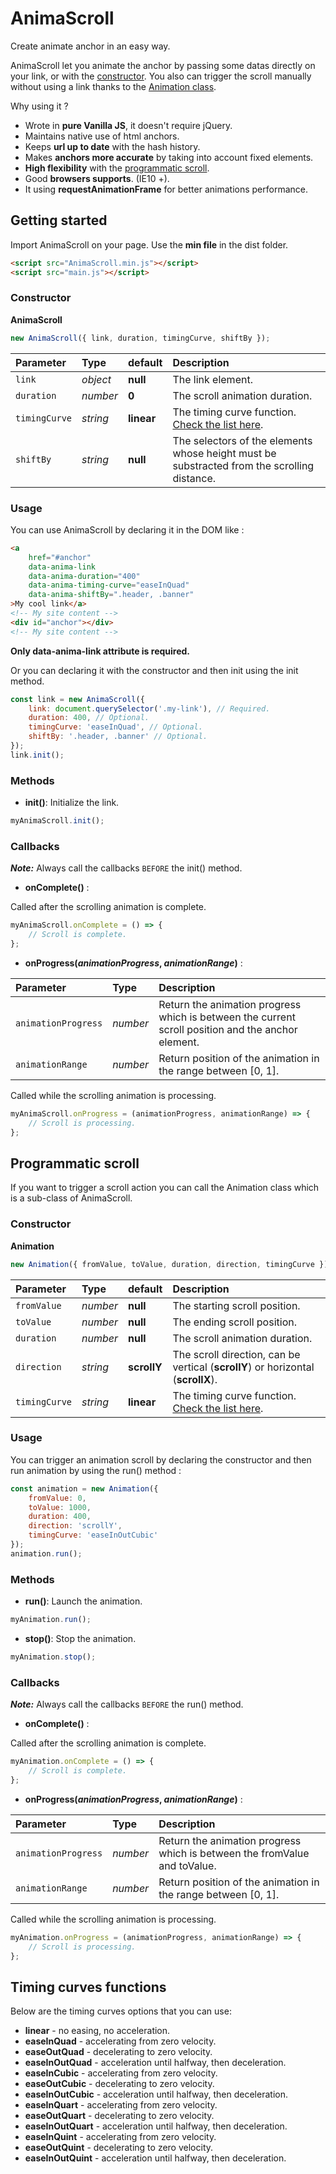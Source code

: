 # AnimaScroll

Create animate anchor in an easy way.

AnimaScroll let you animate the anchor by passing some datas directly on your link, or with the [constructor](#constructor).
You also can trigger the scroll manually without using a link thanks to the [Animation class](#constructor-1).

Why using it ?
- Wrote in **pure Vanilla JS**, it doesn't require jQuery.
- Maintains native use of html anchors.
- Keeps **url up to date** with the hash history.
- Makes **anchors more accurate** by taking into account fixed elements.
- **High flexibility** with the [programmatic scroll](#programmatic-scroll).
- Good **browsers supports**. (IE10 +).
- It using **requestAnimationFrame** for better animations performance.

## Getting started

Import AnimaScroll on your page. Use the **min file** in the dist folder.
```html
<script src="AnimaScroll.min.js"></script>
<script src="main.js"></script>
```

### Constructor

**AnimaScroll**
```javascript
new AnimaScroll({ link, duration, timingCurve, shiftBy });
```
| Parameter	       | Type       | default     | Description                                                                                           |
| :--------------- |:-----------| :-----------| :-----------------------------------------------------------------------------------------------------|
| `link`           | *object*   | **null**    | The link element.                                                                                     |
| `duration`       | *number*   | **0**       | The scroll animation duration.                                                                        |
| `timingCurve`    | *string*   | **linear**  | The timing curve function. [Check the list here](#timing-curves-functions).                           |
| `shiftBy`        | *string*   | **null**    | The selectors of the elements whose height must be substracted from the scrolling distance.           |

### Usage

You can use AnimaScroll by declaring it in the DOM like :

```html
<a 
	href="#anchor"
	data-anima-link
	data-anima-duration="400"
	data-anima-timing-curve="easeInQuad"
	data-anima-shiftBy=".header, .banner"
>My cool link</a>
<!-- My site content -->
<div id="anchor"></div>
<!-- My site content -->
```
**Only data-anima-link attribute is required.**

Or you can declaring it with the constructor and then init using the init method.

```javascript
const link = new AnimaScroll({
	link: document.querySelector('.my-link'), // Required.
	duration: 400, // Optional.
	timingCurve: 'easeInQuad', // Optional.
	shiftBy: '.header, .banner' // Optional.
});
link.init();
```

### Methods

- **init()**: Initialize the link.
```javascript
myAnimaScroll.init();
```

### Callbacks
***Note:*** Always call the callbacks `BEFORE` the init() method.

- **onComplete()** :

Called after the scrolling animation is complete.
```javascript
myAnimaScroll.onComplete = () => {
	// Scroll is complete.
};
```

- **onProgress(*animationProgress*, *animationRange*)** :

| Parameter	          | Type       | Description                                                                                        |
| :-------------------|:-----------|:-------------------------------------------------------------------------------------------------- |
| `animationProgress` | *number*   | Return the animation progress which is between the current scroll position and the anchor element. |
| `animationRange`    | *number*   | Return position of the animation in the range between [0, 1].                                      |

Called while the scrolling animation is processing.
```javascript
myAnimaScroll.onProgress = (animationProgress, animationRange) => {
	// Scroll is processing.
};
```

## Programmatic scroll

If you want to trigger a scroll action you can call the Animation class which is a sub-class of AnimaScroll.

### Constructor

**Animation**
```javascript
new Animation({ fromValue, toValue, duration, direction, timingCurve });
```
| Parameter	    | Type       | default     | Description                                                                                           |
| :-------------|:-----------| :-----------| :-----------------------------------------------------------------------------------------------------|
| `fromValue`   | *number*   | **null**    | The starting scroll position.                                                                         |
| `toValue`     | *number*   | **null**    | The ending scroll position.                                                                           |
| `duration`    | *number*   | **null**    | The scroll animation duration.                                                                        |
| `direction`   | *string*   | **scrollY** | The scroll direction, can be vertical (**scrollY**) or horizontal (**scrollX**).                     |
| `timingCurve` | *string*   | **linear**  | The timing curve function. [Check the list here](#timing-curves-functions).                            |

### Usage

You can trigger an animation scroll by declaring the constructor and then run animation by using the run() method :

```javascript
const animation = new Animation({ 
	fromValue: 0,
	toValue: 1000,
	duration: 400,
	direction: 'scrollY',
	timingCurve: 'easeInOutCubic'
});
animation.run();
```

### Methods

- **run()**: Launch the animation.
```javascript
myAnimation.run();
```

- **stop()**: Stop the animation.
```javascript
myAnimation.stop();
```

### Callbacks
***Note:*** Always call the callbacks `BEFORE` the run() method.

- **onComplete()** :

Called after the scrolling animation is complete.

```javascript
myAnimation.onComplete = () => {
	// Scroll is complete.
};
```

- **onProgress(*animationProgress*, *animationRange*)** :

| Parameter	          | Type       | Description                                                               |
| :-------------------|:-----------|:------------------------------------------------------------------------- |
| `animationProgress` | *number*   | Return the animation progress which is between the fromValue and toValue. |
| `animationRange`    | *number*   | Return position of the animation in the range between [0, 1].             |

Called while the scrolling animation is processing.
```javascript
myAnimation.onProgress = (animationProgress, animationRange) => {
	// Scroll is processing.
};
```

## Timing curves functions

Below are the timing curves options that you can use:

* **linear** - no easing, no acceleration.
* **easeInQuad** - accelerating from zero velocity.
* **easeOutQuad** - decelerating to zero velocity.
* **easeInOutQuad** - acceleration until halfway, then deceleration.
* **easeInCubic** - accelerating from zero velocity.
* **easeOutCubic** - decelerating to zero velocity.
* **easeInOutCubic** - acceleration until halfway, then deceleration.
* **easeInQuart** - accelerating from zero velocity.
* **easeOutQuart** - decelerating to zero velocity.
* **easeInOutQuart** - acceleration until halfway, then deceleration.
* **easeInQuint** - accelerating from zero velocity.
* **easeOutQuint** - decelerating to zero velocity.
* **easeInOutQuint** - acceleration until halfway, then deceleration.